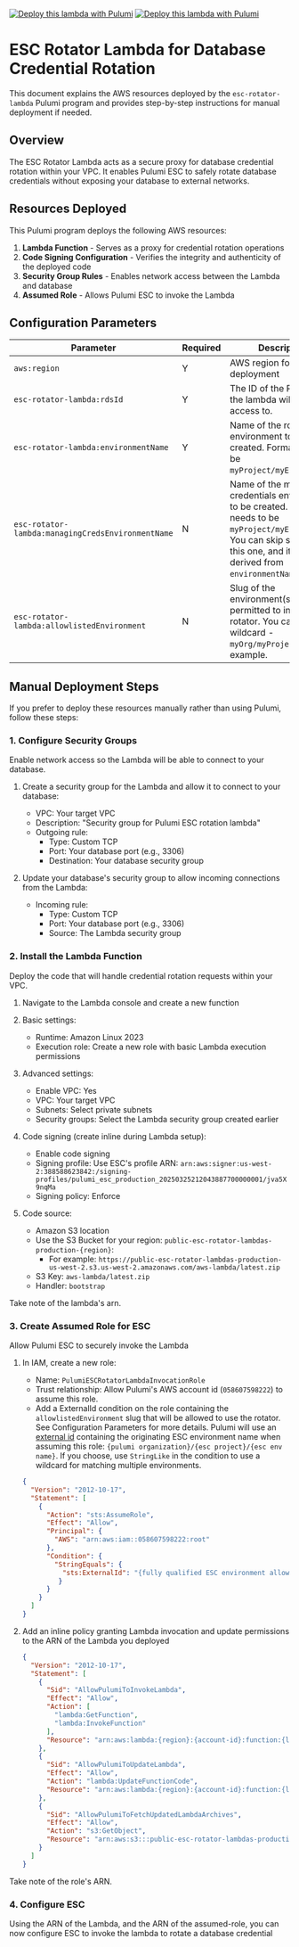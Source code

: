 [![Deploy this lambda with Pulumi](https://pulumi.com/images/deploy-with-pulumi/dark.svg)](https://app.pulumi.com/new?template=https://github.com/pulumi/esc-rotator-lambdas/blob/main/deploy/README.md#gh-light-mode-only)
[![Deploy this lambda with Pulumi](https://pulumi.com/images/deploy-with-pulumi/light.svg)](https://app.pulumi.com/new?template=https://github.com/pulumi/esc-rotator-lambdas/blob/main/deploy/README.md#gh-dark-mode-only)

# ESC Rotator Lambda for Database Credential Rotation

This document explains the AWS resources deployed by the `esc-rotator-lambda` Pulumi program and provides step-by-step instructions for manual deployment if needed.

## Overview

The ESC Rotator Lambda acts as a secure proxy for database credential rotation within your VPC. 
It enables Pulumi ESC to safely rotate database credentials without exposing your database to external networks. 

## Resources Deployed

This Pulumi program deploys the following AWS resources:

1. **Lambda Function** - Serves as a proxy for credential rotation operations
2. **Code Signing Configuration** - Verifies the integrity and authenticity of the deployed code
3. **Security Group Rules** - Enables network access between the Lambda and database
4. **Assumed Role** - Allows Pulumi ESC to invoke the Lambda

## Configuration Parameters

| Parameter                                        |Required | Description                                                         |
|--------------------------------------------------|---------|---------------------------------------------------------------------|
| `aws:region`                                     | Y       | AWS region for deployment                                           |
| `esc-rotator-lambda:rdsId`                       | Y       | The ID of the RDS cluster the lambda will proxy access to.          |
| `esc-rotator-lambda:environmentName`             | Y       | Name of the rotator environment to be created. Format needs to be `myProject/myEnvironment`. |
| `esc-rotator-lambda:managingCredsEnvironmentName`| N       | Name of the managing credentials environment to be created. Format needs to be `myProject/myEnvironment`. You can skip specifying this one, and it will be derived from `environmentName`. |
| `esc-rotator-lambda:allowlistedEnvironment`      | N       | Slug of the environment(s) that are permitted to invoke the rotator. You can use `*` as wildcard - `myOrg/myProject/*` for example. |

## Manual Deployment Steps

If you prefer to deploy these resources manually rather than using Pulumi, follow these steps:

### 1. Configure Security Groups

Enable network access so the Lambda will be able to connect to your database.

1. Create a security group for the Lambda and allow it to connect to your database:
   - VPC: Your target VPC
   - Description: "Security group for Pulumi ESC rotation lambda"
   - Outgoing rule:
     - Type: Custom TCP
     - Port: Your database port (e.g., 3306)
     - Destination: Your database security group

2. Update your database's security group to allow incoming connections from the Lambda:
   - Incoming rule:
     - Type: Custom TCP
     - Port: Your database port (e.g., 3306)
     - Source: The Lambda security group

### 2. Install the Lambda Function

Deploy the code that will handle credential rotation requests within your VPC.

1. Navigate to the Lambda console and create a new function
2. Basic settings:
    - Runtime: Amazon Linux 2023
    - Execution role: Create a new role with basic Lambda execution permissions

3. Advanced settings:
    - Enable VPC: Yes
    - VPC: Your target VPC
    - Subnets: Select private subnets
    - Security groups: Select the Lambda security group created earlier

4. Code signing (create inline during Lambda setup):
    - Enable code signing
    - Signing profile: Use ESC's profile ARN: `arn:aws:signer:us-west-2:388588623842:/signing-profiles/pulumi_esc_production_20250325212043887700000001/jva5X9nqMa`
    - Signing policy: Enforce

5. Code source:
    - Amazon S3 location
    - Use the S3 Bucket for your region: `public-esc-rotator-lambdas-production-{region}`: 
      - For example: `https://public-esc-rotator-lambdas-production-us-west-2.s3.us-west-2.amazonaws.com/aws-lambda/latest.zip`
    - S3 Key: `aws-lambda/latest.zip`
    - Handler: `bootstrap`

Take note of the lambda's arn.

### 3. Create Assumed Role for ESC

Allow Pulumi ESC to securely invoke the Lambda

1. In IAM, create a new role:
    - Name: `PulumiESCRotatorLambdaInvocationRole`
    - Trust relationship: Allow Pulumi's AWS account id (`058607598222`) to assume this role.
    - Add a ExternalId condition on the role containing the `allowlistedEnvironment` slug that will be allowed to use the rotator. See Configuration Parameters for more details.
      Pulumi will use an [external id](https://docs.aws.amazon.com/IAM/latest/UserGuide/id_roles_common-scenarios_third-party.html)
      containing the originating ESC environment name when assuming this role: `{pulumi organization}/{esc project}/{esc env name}`.
      If you choose, use `StringLike` in the condition to use a wildcard for matching multiple environments.

   ```json
   {
     "Version": "2012-10-17",
     "Statement": [
       {
         "Action": "sts:AssumeRole",
         "Effect": "Allow",
         "Principal": {
           "AWS": "arn:aws:iam::058607598222:root"
         },
         "Condition": {
           "StringEquals": {
             "sts:ExternalId": "{fully qualified ESC environment allowed to use the rotator}"
            }
         }
       }
     ]
   }
   ```

2. Add an inline policy granting Lambda invocation and update permissions to the ARN of the Lambda you deployed
   ```json
   {
     "Version": "2012-10-17",
     "Statement": [
       {
         "Sid": "AllowPulumiToInvokeLambda",
         "Effect": "Allow",
         "Action": [
           "lambda:GetFunction",
           "lambda:InvokeFunction"
         ],
         "Resource": "arn:aws:lambda:{region}:{account-id}:function:{lambda-name}"
       },
       {
         "Sid": "AllowPulumiToUpdateLambda",
         "Effect": "Allow",
         "Action": "lambda:UpdateFunctionCode",
         "Resource": "arn:aws:lambda:{region}:{account-id}:function:{lambda-name}"
       },
       {
         "Sid": "AllowPulumiToFetchUpdatedLambdaArchives",
         "Effect": "Allow",
         "Action": "s3:GetObject",
         "Resource": "arn:aws:s3:::public-esc-rotator-lambdas-production-{region}/*"
       }
     ]
   }
   ```

Take note of the role's ARN.

### 4. Configure ESC

Using the ARN of the Lambda, and the ARN of the assumed-role, you can now configure ESC to invoke the lambda to rotate a database credential
